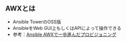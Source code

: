 ## AWXとは
- Ansible TowerのOSS版
- AnsibleをWeb GUI上もしくはAPIによって操作できる
- 参考：[Ansible AWXで一歩進んだプロビジョニング](https://www.slideshare.net/sugoto/ansible-awx-156089878)
